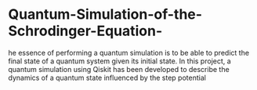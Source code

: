 # Quantum-Simulation-of-the-Schrodinger-Equation-
he essence of performing a quantum simulation is to be able to predict the final state of a quantum system given its initial state. In this project, a quantum simulation using Qiskit has been developed to describe the dynamics of a quantum state influenced by the step potential
